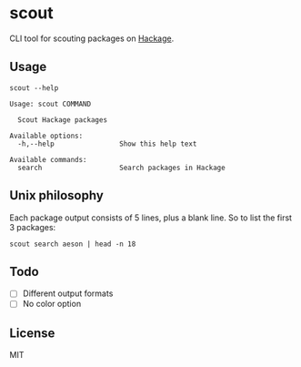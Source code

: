 # scout

CLI tool for scouting packages on [Hackage](https://hackage.haskell.org/).

## Usage

```shell
scout --help
```

```
Usage: scout COMMAND

  Scout Hackage packages

Available options:
  -h,--help                Show this help text

Available commands:
  search                   Search packages in Hackage
```

## Unix philosophy

Each package output consists of 5 lines, plus a blank line. So to list the first
3 packages:

```shell
scout search aeson | head -n 18
```

## Todo

- [ ] Different output formats
- [ ] No color option

## License

MIT
